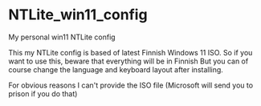 # NTLite_win11_config
My personal win11 NTLite config



This my NTLite config is based of latest Finnish Windows 11 ISO.
So if you want to use this, beware that everything will be in Finnish
But you can of course change the language and keyboard layout after installing.

For obvious reasons I can't provide the ISO file (Microsoft will send you to prison if you do that)
